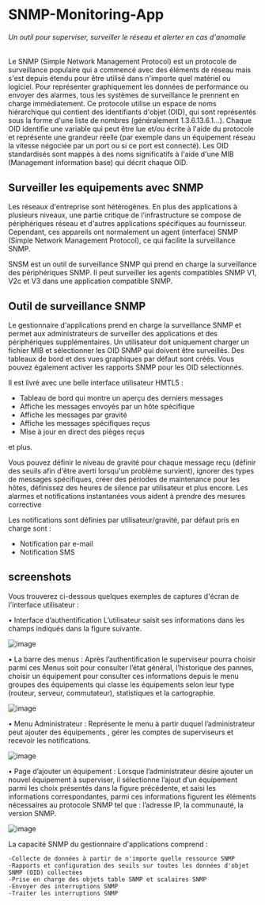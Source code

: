 # SNMP-Monitoring-App

###### Un outil pour superviser, surveiller le réseau et alerter en cas d'anomalie 

Le SNMP (Simple Network Management Protocol) est un protocole de surveillance populaire qui a commencé avec des éléments de réseau mais s'est depuis étendu pour être utilisé dans n'importe quel matériel ou logiciel.
Pour représenter graphiquement les données de performance ou envoyer des alarmes, tous les systèmes de surveillance le prennent en charge immédiatement.
Ce protocole utilise un espace de noms hiérarchique qui contient des identifiants d'objet (OID), qui sont représentés sous la forme d'une liste de nombres (généralement 1.3.6.13.6.1...).
Chaque OID identifie une variable qui peut être lue et/ou écrite à l'aide du protocole et représente une grandeur réelle (par exemple dans un équipement réseau la vitesse négociée par un port ou si ce port est connecté).
Les OID standardisés sont mappés à des noms significatifs à l'aide d'une MIB (Management information base) qui décrit chaque OID.

## Surveiller les equipements avec SNMP

Les réseaux d'entreprise sont hétérogènes. En plus des applications à plusieurs niveaux, une partie critique de l'infrastructure se compose de périphériques réseau et d'autres applications spécifiques au fournisseur. Cependant, ces appareils ont normalement un agent (interface) SNMP (Simple Network Management Protocol), ce qui facilite la surveillance SNMP.

SNSM est un outil de surveillance SNMP qui prend en charge la surveillance des périphériques SNMP. Il peut surveiller les agents compatibles SNMP V1, V2c et V3 dans une application compatible SNMP. 

## Outil de surveillance SNMP

Le gestionnaire d'applications prend en charge la surveillance SNMP et permet aux administrateurs de surveiller des applications et des périphériques supplémentaires. Un utilisateur doit uniquement charger un fichier MIB et sélectionner les OID SNMP qui doivent être surveillés. Des tableaux de bord et des vues graphiques par défaut sont créés. Vous pouvez également activer les rapports SNMP pour les OID sélectionnés.

 Il est livré avec une belle interface utilisateur HMTL5 :
* Tableau de bord qui montre un aperçu des derniers messages
* Affiche les messages envoyés par un hôte spécifique
* Affiche les messages par gravité
* Affiche les messages spécifiques reçus
* Mise à jour en direct des pièges reçus

et plus.

Vous pouvez définir le niveau de gravité pour chaque message reçu (définir des seuils afin d'être averti lorsqu'un problème survient), ignorer des types de messages spécifiques, créer des périodes de maintenance pour les hôtes, définissez des heures de silence par utilisateur et plus encore. Les alarmes et notifications instantanées vous aident à prendre des mesures corrective


Les notifications sont définies par utilisateur/gravité, par défaut pris en charge sont :
* Notification par e-mail
* Notification SMS

## screenshots

Vous trouverez ci-dessous quelques exemples de captures d'écran de l'interface utilisateur :

• Interface d’authentification
L’utilisateur saisit ses informations dans les champs indiqués dans la figure suivante.

![image](https://user-images.githubusercontent.com/81916000/139585935-805764a0-dbf9-4cfb-b2da-6483ee7d1efc.png)

• La barre des menus :
Après l’authentification le superviseur pourra choisir parmi ces Menus soit pour consulter
l’état général, l’historique des pannes, choisir un équipement pour consulter ces informations
depuis le menu groupes des équipements qui classe les équipements selon leur type (routeur,
serveur, commutateur), statistiques et la cartographie.

![image](https://user-images.githubusercontent.com/81916000/139591063-65fa8740-f4a1-4b1f-b14c-936abdb66daf.png)

• Menu Administrateur :
Représente le menu à partir duquel l’administrateur peut ajouter des équipements , gérer
les comptes de superviseurs et recevoir les notifications.

![image](https://user-images.githubusercontent.com/81916000/139592503-d2a00930-fdf8-41dd-9492-b66d821a4f15.png)

• Page d’ajouter un équipement :
Lorsque l’administrateur désire ajouter un nouvel équipement à superviser, il sélectionne
l’ajout d’un équipement parmi les choix présentés dans la figure précédente, et saisi les
informations correspondantes, parmi ces informations figurent les éléments nécessaires au
protocole SNMP tel que : l’adresse IP, la communauté, la version SNMP.

![image](https://user-images.githubusercontent.com/81916000/139605624-0390b96f-ee11-497c-9d99-44ea0a3f9445.png)


La capacité SNMP du gestionnaire d'applications comprend :

    -Collecte de données à partir de n'importe quelle ressource SNMP
    -Rapports et configuration des seuils sur toutes les données d'objet SNMP (OID) collectées
    -Prise en charge des objets table SNMP et scalaires SNMP
    -Envoyer des interruptions SNMP
    -Traiter les interruptions SNMP




